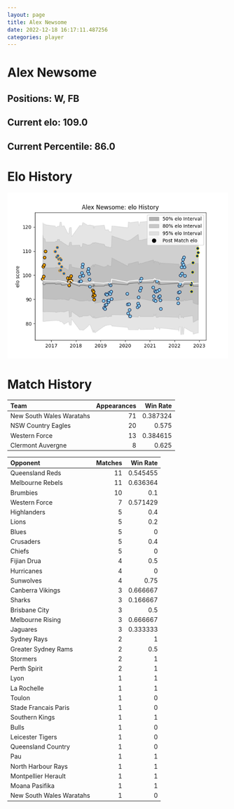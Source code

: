 ```yaml
---  
layout: page  
title: Alex Newsome  
date: 2022-12-18 16:17:11.487256  
categories: player  
---
```

# Alex Newsome

## Positions: W, FB

## Current elo: 109.0

## Current Percentile: 86.0

# Elo History


![elo history](history_AlexNewsome.png)
# Match History


| Team                     |   Appearances |   Win Rate |
|:-------------------------|--------------:|-----------:|
| New South Wales Waratahs |            71 |   0.387324 |
| NSW Country Eagles       |            20 |   0.575    |
| Western Force            |            13 |   0.384615 |
| Clermont Auvergne        |             8 |   0.625    |

| Opponent                 |   Matches |   Win Rate |
|:-------------------------|----------:|-----------:|
| Queensland Reds          |        11 |   0.545455 |
| Melbourne Rebels         |        11 |   0.636364 |
| Brumbies                 |        10 |   0.1      |
| Western Force            |         7 |   0.571429 |
| Highlanders              |         5 |   0.4      |
| Lions                    |         5 |   0.2      |
| Blues                    |         5 |   0        |
| Crusaders                |         5 |   0.4      |
| Chiefs                   |         5 |   0        |
| Fijian Drua              |         4 |   0.5      |
| Hurricanes               |         4 |   0        |
| Sunwolves                |         4 |   0.75     |
| Canberra Vikings         |         3 |   0.666667 |
| Sharks                   |         3 |   0.166667 |
| Brisbane City            |         3 |   0.5      |
| Melbourne Rising         |         3 |   0.666667 |
| Jaguares                 |         3 |   0.333333 |
| Sydney Rays              |         2 |   1        |
| Greater Sydney Rams      |         2 |   0.5      |
| Stormers                 |         2 |   1        |
| Perth Spirit             |         2 |   1        |
| Lyon                     |         1 |   1        |
| La Rochelle              |         1 |   1        |
| Toulon                   |         1 |   0        |
| Stade Francais Paris     |         1 |   0        |
| Southern Kings           |         1 |   1        |
| Bulls                    |         1 |   0        |
| Leicester Tigers         |         1 |   0        |
| Queensland Country       |         1 |   0        |
| Pau                      |         1 |   1        |
| North Harbour Rays       |         1 |   1        |
| Montpellier Herault      |         1 |   1        |
| Moana Pasifika           |         1 |   1        |
| New South Wales Waratahs |         1 |   0        |